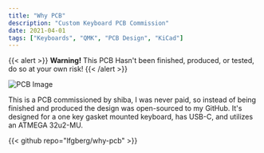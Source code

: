 ```yaml
---
title: "Why PCB"
description: "Custom Keyboard PCB Commission"
date: 2021-04-01
tags: ["Keyboards", "QMK", "PCB Design", "KiCad"]
---
```

{{< alert >}}
**Warning!** This PCB Hasn't been finished, produced, or tested, do so at your own risk!
{{< /alert >}}

![PCB Image](hardware/why.png "Back of the PCB")

This is a PCB commissioned by shiba, I was never paid, so instead of being finished and produced the design was open-sourced to my GitHub. It's designed for a one key gasket mounted keyboard, has USB-C, and utilizes an ATMEGA 32u2-MU.

{{< github repo="lfgberg/why-pcb" >}}
